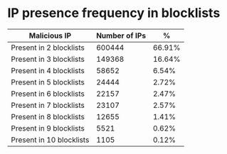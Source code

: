 # IP presence frequency in blocklists
| Malicious IP | Number of IPs | % |
|----|----|----|
| Present in 2 blocklists | 600444 | 66.91% |
| Present in 3 blocklists | 149368 | 16.64% |
| Present in 4 blocklists | 58652 | 6.54% |
| Present in 5 blocklists | 24444 | 2.72% |
| Present in 6 blocklists | 22157 | 2.47% |
| Present in 7 blocklists | 23107 | 2.57% |
| Present in 8 blocklists | 12655 | 1.41% |
| Present in 9 blocklists | 5521 | 0.62% |
| Present in 10 blocklists | 1105 | 0.12% |
